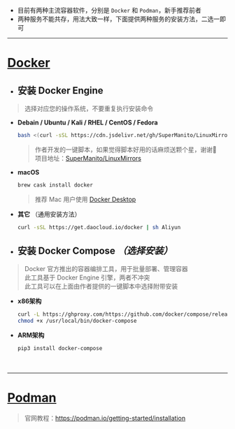- 目前有两种主流容器软件，分别是 `Docker` 和 `Podman`，新手推荐前者
- 两种服务不能共存，用法大致一样，下面提供两种服务的安装方法，二选一即可

***

# [Docker](https://docker.com) <!-- {docsify-ignore} -->

- ## 安装 Docker Engine
> 选择对应您的操作系统，不要重复执行安装命令
  - __Debain / Ubuntu / Kali / RHEL / CentOS / Fedora__
    ```bash
    bash <(curl -sSL https://cdn.jsdelivr.net/gh/SuperManito/LinuxMirrors@main/DockerInstallation.sh)
    ```
    > 作者开发的一键脚本，如果觉得脚本好用的话麻烦送颗个星，谢谢🙏\
    > 项目地址：[SuperManito/LinuxMirrors](https://github.com/SuperManito/LinuxMirrors)

  - __macOS__
    ```bash
    brew cask install docker
    ```
    > 推荐 Mac 用户使用 [Docker Desktop](https://docs.docker.com/desktop/mac/install)

  - __其它__ （通用安装方法）
    ```bash
    curl -sSL https://get.daocloud.io/docker | sh Aliyun
    ```

- ## 安装 Docker Compose _（选择安装）_
> Docker 官方推出的容器编排工具，用于批量部署、管理容器\
> 此工具基于 Docker Engine 引擎，两者不冲突\
> 此工具可以在上面由作者提供的一键脚本中选择附带安装

  - __x86架构__
    ```bash
    curl -L https://ghproxy.com/https://github.com/docker/compose/releases/download/1.29.2/docker-compose-Linux-x86_64 -o /usr/local/bin/docker-compose
    chmod +x /usr/local/bin/docker-compose
    ```

  - __ARM架构__
    ```bash
    pip3 install docker-compose
    ```

ㅤ

***

# [Podman](https://podman.io/) <!-- {docsify-ignore} -->
> 官网教程：https://podman.io/getting-started/installation